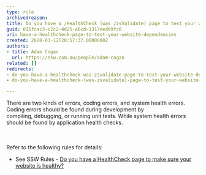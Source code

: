 ```yaml
---
type: rule
archivedreason: 
title: Do you have a /HealthCheck (was /zsValidate) page to test your website dependencies?
guid: 015fcac3-c2c2-4d25-a6cd-1317eed69fc6
uri: have-a-healthcheck-page-to-test-your-website-dependencies
created: 2020-03-12T20:57:37.0000000Z
authors:
- title: Adam Cogan
  url: https://ssw.com.au/people/adam-cogan
related: []
redirects:
- do-you-have-a-healthcheck-was-zsvalidate-page-to-test-your-website-dependencies
- do-you-have-a-healthcheck-(was-zsvalidate)-page-to-test-your-website-dependencies

---
```



There are two kinds of errors, coding errors, and system health errors. Coding errors should be found during development by compiling,&#160;debugging, or running unit tests. While system health&#160;errors should be found by application health checks.<br>
<br><excerpt class='endintro'></excerpt><br>
<p>​Refer to the following rules for details&#58;<br></p><ul><li>See&#160;SSW Rules - <a href=/have-a-healthcheck-page-to-make-sure-your-website-is-healthy>Do you have a HealthCheck page to make sure your website is healthy?</a><br></li></ul><p></p>


